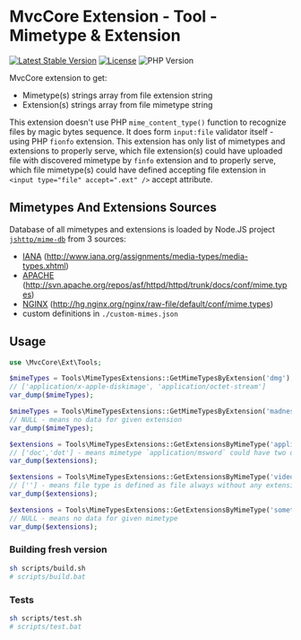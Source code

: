# MvcCore Extension - Tool - Mimetype & Extension

[![Latest Stable Version](https://img.shields.io/badge/Stable-v4.3.1-brightgreen.svg?style=plastic)](https://github.com/mvccore/ext-tool-mimetype-extension/releases)
[![License](https://img.shields.io/badge/Licence-BSD-brightgreen.svg?style=plastic)](https://mvccore.github.io/docs/mvccore/4.0.0/LICENCE.md)
![PHP Version](https://img.shields.io/badge/PHP->=5.3-brightgreen.svg?style=plastic)

MvcCore extension to get:
- Mimetype(s) strings array from file extension string
- Extension(s) strings array from file mimetype string

This extension doesn't use PHP `mime_content_type()` function to recognize files by magic bytes sequence.
It does form `input:file` validator itself - using PHP `fionfo` extension. This extension has only list of mimetypes
and extensions to properly serve, which file extension(s) could have uploaded file with discovered mimetype by `finfo` 
extension and to properly serve, which file mimetype(s) could have defined accepting file extension in `<input type="file" accept=".ext" />` 
accept attribute.

## Mimetypes And Extensions Sources

Database of all mimetypes and extensions is loaded by Node.JS project [`jshttp/mime-db`](https://github.com/jshttp/mime-db) from 3 sources:
- [IANA](http://www.iana.org/assignments/media-types/media-types.xhtml) (http://www.iana.org/assignments/media-types/media-types.xhtml)
- [APACHE](http://svn.apache.org/repos/asf/httpd/httpd/trunk/docs/conf/mime.types) (http://svn.apache.org/repos/asf/httpd/httpd/trunk/docs/conf/mime.types)
- [NGINX](http://hg.nginx.org/nginx/raw-file/default/conf/mime.types) (http://hg.nginx.org/nginx/raw-file/default/conf/mime.types)
- custom definitions in `./custom-mimes.json`

## Usage

```php
use \MvcCore\Ext\Tools;

$mimeTypes = Tools\MimeTypesExtensions::GetMimeTypesByExtension('dmg');
// ['application/x-apple-diskimage', 'application/octet-stream']
var_dump($mimeTypes);

$mimeTypes = Tools\MimeTypesExtensions::GetMimeTypesByExtension('madness');
// NULL - means no data for given extension
var_dump($mimeTypes);

$extensions = Tools\MimeTypesExtensions::GetExtensionsByMimeType('application/msword');
// ['doc','dot'] - means mimetype `application/msword` could have two different extensions
var_dump($extensions);

$extensions = Tools\MimeTypesExtensions::GetExtensionsByMimeType('video/bmpeg');
// [''] - means file type is defined as file always without any extension
var_dump($extensions);

$extensions = Tools\MimeTypesExtensions::GetExtensionsByMimeType('something/crazy');
// NULL - means no data for given mimetype
var_dump($extensions);
```

### Building fresh version

```sh
sh scripts/build.sh
# scripts/build.bat
```

### Tests

```sh
sh scripts/test.sh
# scripts/test.bat
```
